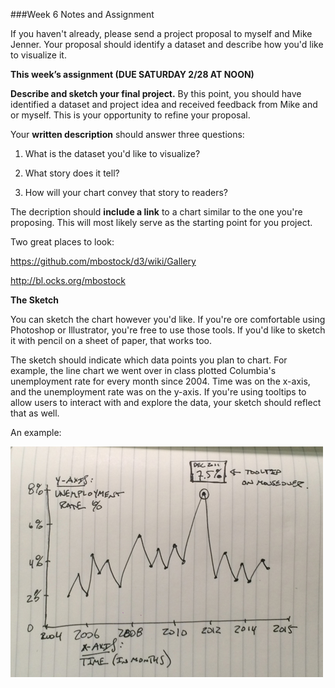 

###Week 6 Notes and Assignment

If you haven't already, please send a project proposal to myself and Mike Jenner. Your proposal should identify a dataset and describe how you'd like to visualize it.

**This week’s assignment (DUE SATURDAY 2/28 AT NOON)**

**Describe and sketch your final project.** By this point, you should have identified a dataset and project idea and received feedback from Mike and or myself. This is your opportunity to refine your proposal.

Your **written description** should answer three questions:

1. What is the dataset you'd like to visualize?

2. What story does it tell?

3. How will your chart convey that story to readers?

The decription should **include a link** to a chart similar to the one you're proposing. This will most likely serve as the starting point for you project.

Two great places to look:

https://github.com/mbostock/d3/wiki/Gallery

http://bl.ocks.org/mbostock


**The Sketch**

You can sketch the chart however you'd like. If you're ore comfortable using Photoshop or Illustrator, you're free to use those tools. If you'd like to sketch it with pencil on a sheet of paper, that works too.

The sketch should indicate which data points you plan to chart. For example, the line chart we went over in class plotted Columbia's unemployment rate for every month since 2004. Time was on the x-axis, and the unemployment rate was on the y-axis. If you're using tooltips to allow users to interact with and explore the data, your sketch should reflect that as well.

An example:

![An example:](https://github.com/chriscanipe/Data-Vis-Spring-2015/blob/master/week-6/sketch.jpg "Sketch example")



